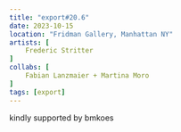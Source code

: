 ```yaml
---
title: "export#20.6"
date: 2023-10-15
location: "Fridman Gallery, Manhattan NY"
artists: [
	Frederic Stritter
]
collabs: [
	Fabian Lanzmaier + Martina Moro
]
tags: [export]
---
```

kindly supported by bmkoes
